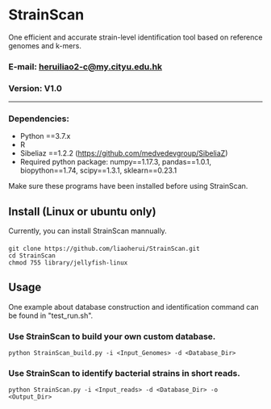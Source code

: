 # StrainScan
One efficient and accurate strain-level identification tool based on reference genomes and k-mers.


### E-mail: heruiliao2-c@my.cityu.edu.hk
### Version: V1.0

---------------------------------------------------------------------------
### Dependencies:
* Python ==3.7.x
* R
* Sibeliaz ==1.2.2 (https://github.com/medvedevgroup/SibeliaZ)
* Required python package: numpy==1.17.3, pandas==1.0.1, biopython==1.74, scipy==1.3.1, sklearn==0.23.1

Make sure these programs have been installed before using StrainScan. 

## Install (Linux or ubuntu only)
Currently, you can install StrainScan mannually.

####
`git clone https://github.com/liaoherui/StrainScan.git`<BR/>
`cd StrainScan`<BR/>
`chmod 755 library/jellyfish-linux`<BR/>
####

## Usage
One example about database construction and identification command can be found in "test_run.sh".

### Use StrainScan to build your own custom database.<BR/>
  `python StrainScan_build.py -i <Input_Genomes> -d <Database_Dir>`<BR/>

### Use StrainScan to identify bacterial strains in short reads.
  `python StrainScan.py -i <Input_reads> -d <Database_Dir> -o <Output_Dir>`<BR/>
